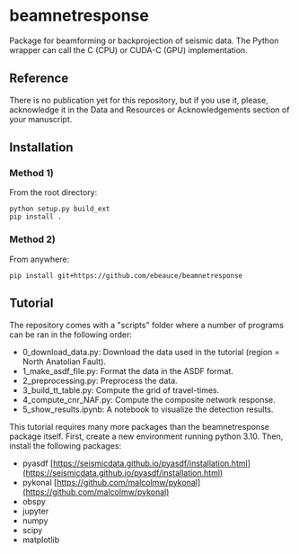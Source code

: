 # beamnetresponse

Package for beamforming or backprojection of seismic data. The Python wrapper
can call the C (CPU) or CUDA-C (GPU) implementation.

## Reference

There is no publication yet for this repository, but if you use it, please, acknowledge
it in the Data and Resources or Acknowledgements section of your manuscript.

## Installation

### Method 1)

From the root directory:

    python setup.py build_ext
    pip install .

### Method 2)

From anywhere:

    pip install git+https://github.com/ebeauce/beamnetresponse

## Tutorial

The repository comes with a "scripts" folder where a number of programs can be ran
in the following order:
- 0_download_data.py: Download the data used in the tutorial (region = North Anatolian Fault).
- 1_make_asdf_file.py: Format the data in the ASDF format.
- 2_preprocessing.py: Preprocess the data.
- 3_build_tt_table.py: Compute the grid of travel-times.
- 4_compute_cnr_NAF.py: Compute the composite network response.
- 5_show_results.ipynb: A notebook to visualize the detection results.

This tutorial requires many more packages than the beamnetresponse package itself.
First, create a new environment running python 3.10. Then, install the following packages:
- pyasdf [https://seismicdata.github.io/pyasdf/installation.html](https://seismicdata.github.io/pyasdf/installation.html)
- pykonal [https://github.com/malcolmw/pykonal](https://github.com/malcolmw/pykonal)
- obspy
- jupyter
- numpy
- scipy
- matplotlib
